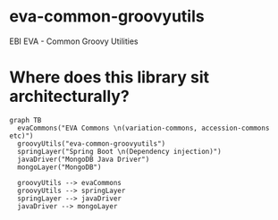 # eva-common-groovyutils
EBI EVA - Common Groovy Utilities

# Where does this library sit architecturally?
```mermaid
graph TB  
  evaCommons("EVA Commons \n(variation-commons, accession-commons etc)")
  groovyUtils("eva-common-groovyutils")
  springLayer("Spring Boot \n(Dependency injection)")
  javaDriver("MongoDB Java Driver")
  mongoLayer("MongoDB")

  groovyUtils --> evaCommons
  groovyUtils --> springLayer
  springLayer --> javaDriver
  javaDriver --> mongoLayer
```
